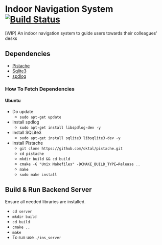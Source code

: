 # Indoor Navigation System [![Build Status](https://travis-ci.org/platisd/indoor-navigation-system.svg?branch=master)](https://travis-ci.org/platisd/indoor-navigation-system)

[WIP] An indoor navigation system to guide users towards their colleagues' desks

## Dependencies
* [Pistache](http://pistache.io/)
* [Sqlite3](https://www.sqlite.org/)
* [spdlog](https://github.com/gabime/spdlog)

### How To Fetch Dependencies
#### Ubuntu
* Do update
    * `sudo apt-get update`
* Install spdlog
    * `sudo apt-get install libspdlog-dev -y`  
* Install SQLite3
    * `sudo apt-get install sqlite3 libsqlite3-dev -y`
* Install Pistache
    * `git clone https://github.com/oktal/pistache.git`
    * `cd pistache`
    * `mkdir build && cd build`
    * `cmake -G "Unix Makefiles" -DCMAKE_BUILD_TYPE=Release ..`
    * `make`
    * `sudo make install`

## Build & Run Backend Server
Ensure all needed libraries are installed.
* `cd server`
* `mkdir build`
* `cd build`
* `cmake ..`
* `make`
* To run use `./ins_server`
